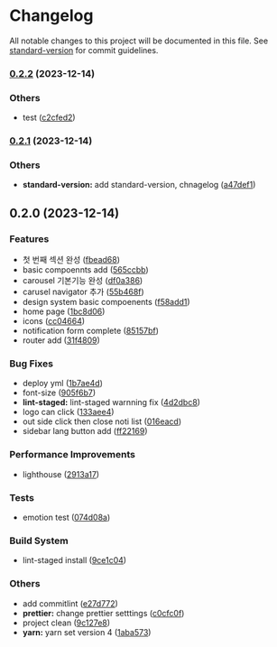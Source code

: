 # Changelog

All notable changes to this project will be documented in this file. See [standard-version](https://github.com/conventional-changelog/standard-version) for commit guidelines.

### [0.2.2](https://github.com/devxian96/devxian96.github.io/compare/v0.2.1...v0.2.2) (2023-12-14)

### Others

-   test ([c2cfed2](https://github.com/devxian96/devxian96.github.io/commit/c2cfed23a7840d0ee923bbe805acda540ff05064))

### [0.2.1](https://github.com/devxian96/devxian96.github.io/compare/v0.2.0...v0.2.1) (2023-12-14)

### Others

-   **standard-version:** add standard-version, chnagelog ([a47def1](https://github.com/devxian96/devxian96.github.io/commit/a47def11329d6a43a4fdde1e2ff244aa4b76abf7))

## 0.2.0 (2023-12-14)

### Features

-   첫 번째 섹션 완성 ([fbead68](https://github.com/devxian96/devxian96.github.io/commit/fbead680e08c6bc3c8f8a019e05b12df28c844d1))
-   basic compoennts add ([565ccbb](https://github.com/devxian96/devxian96.github.io/commit/565ccbb86f68786eb8313617109fe1aecdac5dba))
-   carousel 기본기능 완성 ([df0a386](https://github.com/devxian96/devxian96.github.io/commit/df0a386a18274e5f98d9a01e9bffd8ad60c1624a))
-   carusel navigator 추가 ([55b468f](https://github.com/devxian96/devxian96.github.io/commit/55b468f77d5eed3cddb8bc3d0e5af6eb78809187))
-   design system basic compoenents ([f58add1](https://github.com/devxian96/devxian96.github.io/commit/f58add1b8665d348be76f81ab618f06268dce830))
-   home page ([1bc8d06](https://github.com/devxian96/devxian96.github.io/commit/1bc8d06396baae39a76bf1672aedf8834e0e2c3d))
-   icons ([cc04664](https://github.com/devxian96/devxian96.github.io/commit/cc046647baeb21cc7e7c443549009579f81e22d8))
-   notification form complete ([85157bf](https://github.com/devxian96/devxian96.github.io/commit/85157bfae32ee104b76ddfeae668f06a95832b4a))
-   router add ([31f4809](https://github.com/devxian96/devxian96.github.io/commit/31f48092520c8d78ee4970ab726b0593173c27eb))

### Bug Fixes

-   deploy yml ([1b7ae4d](https://github.com/devxian96/devxian96.github.io/commit/1b7ae4dd66e4484bda85d4c29d83b8f692aab061))
-   font-size ([905f6b7](https://github.com/devxian96/devxian96.github.io/commit/905f6b7be153e008c6b30ec9c46b0e8eed6f7f2d))
-   **lint-staged:** lint-staged warnning fix ([4d2dbc8](https://github.com/devxian96/devxian96.github.io/commit/4d2dbc878f4a1e1b9e52e17993c9b93de5c646b2))
-   logo can click ([133aee4](https://github.com/devxian96/devxian96.github.io/commit/133aee4640f67b5431886bfa662c4de175f81b33))
-   out side click then close noti list ([016eacd](https://github.com/devxian96/devxian96.github.io/commit/016eacdeaf889b7bf0c8d22faf79f69a36378360))
-   sidebar lang button add ([ff22169](https://github.com/devxian96/devxian96.github.io/commit/ff221699142c8b5f3042eee8cb864d7f684b287e))

### Performance Improvements

-   lighthouse ([2913a17](https://github.com/devxian96/devxian96.github.io/commit/2913a175654bb22027218120077649ae2a130a2a))

### Tests

-   emotion test ([074d08a](https://github.com/devxian96/devxian96.github.io/commit/074d08a704fa41252d90fc9fb45466a187301c7a))

### Build System

-   lint-staged install ([9ce1c04](https://github.com/devxian96/devxian96.github.io/commit/9ce1c049a167ccfa60f1ff33c1ef38ca7968e87a))

### Others

-   add commitlint ([e27d772](https://github.com/devxian96/devxian96.github.io/commit/e27d772632667e6dbe631f8a62a3aa705b8e04b9))
-   **prettier:** change prettier setttings ([c0cfc0f](https://github.com/devxian96/devxian96.github.io/commit/c0cfc0fc211d18a2294e9cf4705da5cdec2bbdf8))
-   project clean ([9c127e8](https://github.com/devxian96/devxian96.github.io/commit/9c127e8ca46a02830a217fd39f6c1069d76f830a))
-   **yarn:** yarn set version 4 ([1aba573](https://github.com/devxian96/devxian96.github.io/commit/1aba5738d54557b574c9dd58c6800782f1d53a9e))
